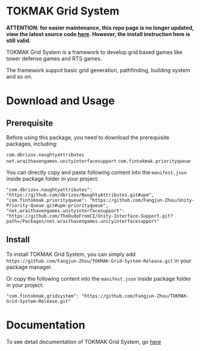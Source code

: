 # TOKMAK Grid System

**ATTENTION:  for easier maintenance, this repo page is no longer updated, view the latest source code [here](https://github.com/Fangjun-Zhou/TOKMAK-Grid-System-Release). However, the install instruction here is still valid.**

TOKMAK Grid System is a framework to develop grid based games like tower defense games and RTS games.

The framework suppot basic grid generation, pathfinding, building system and so on.

# Download and Usage

## Prerequisite

Before using this package, you need to download the prerequisite packages, including:

`com.dbrizov.naughtyattributes`
`net.wraithavengames.unityinterfacesupport`
`com.fintokmak.priorityqueue`

You can directly copy and paste following content into the `manifest.json` inside package folder in your project:

```
"com.dbrizov.naughtyattributes": "https://github.com/dbrizov/NaughtyAttributes.git#upm",
"com.fintokmak.priorityqueue": "https://github.com/Fangjun-Zhou/Unity-Priority-Queue.git#upm-priorityqueue",
"net.wraithavengames.unityinterfacesupport": "https://github.com/TheDudeFromCI/Unity-Interface-Support.git?path=/Packages/net.wraithavengames.unityinterfacesupport"
```

## Install

To install TOKMAK Grid System, you can simply add `https://github.com/Fangjun-Zhou/TOKMAK-Grid-System-Release.git` in your package manager.

Or copy the following content into the `manifest.json` inside package folder in your project:

```
"com.fintokmak.gridsystem": "https://github.com/Fangjun-Zhou/TOKMAK-Grid-System-Release.git"
```

# Documentation

To see detail documentation of TOKMAK Grid System, go [here](https://fangjun-zhou.github.io/TOKMAK-Grid-System/)
